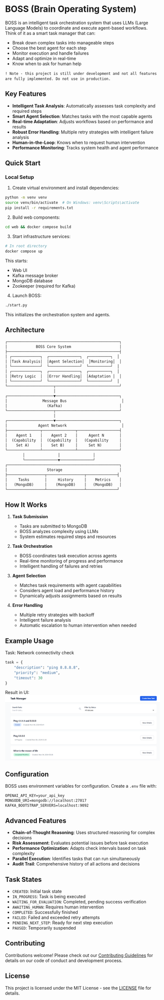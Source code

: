 # BOSS (Brain Operating System)

BOSS is an intelligent task orchestration system that uses LLMs (Large Language Models) to coordinate and execute agent-based workflows. Think of it as a smart task manager that can:
- Break down complex tasks into manageable steps
- Choose the best agent for each step
- Monitor execution and handle failures
- Adapt and optimize in real-time
- Know when to ask for human help

`
! Note - this project is still under development and not all features are fully implemented. Do not use in production.
`

## Key Features

- **Intelligent Task Analysis**: Automatically assesses task complexity and required steps
- **Smart Agent Selection**: Matches tasks with the most capable agents
- **Real-time Adaptation**: Adjusts workflows based on performance and results
- **Robust Error Handling**: Multiple retry strategies with intelligent failure analysis
- **Human-in-the-Loop**: Knows when to request human intervention
- **Performance Monitoring**: Tracks system health and agent performance

## Quick Start

### Local Setup

1. Create virtual environment and install dependencies:
```bash
python -m venv venv
source venv/bin/activate  # On Windows: venv\Scripts\activate
pip install -r requirements.txt
```

2. Build web components:
```bash
cd web && docker compose build
```

3. Start infrastructure services:
```bash
# In root directory
docker compose up
```
This starts:
- Web UI
- Kafka message broker
- MongoDB database
- Zookeeper (required for Kafka)

4. Launch BOSS:
```bash
./start.py
```
This initializes the orchestration system and agents.

## Architecture

```
┌───────────────────────────────────────────────────┐
│             BOSS Core System                      │
├───────────────────────────────────────────────────┤
│ ┌─────────────┐  ┌──────────────┐  ┌──────────┐  │
│ │Task Analysis│  │Agent Selection│  │Monitoring│  │
│ └─────────────┘  └──────────────┘  └──────────┘  │
│ ┌─────────────┐  ┌──────────────┐  ┌──────────┐  │
│ │Retry Logic  │  │Error Handling│  │Adaptation │  │
│ └─────────────┘  └──────────────┘  └──────────┘  │
└─────────────────────┬─────────────────────────────┘
                      │
┌─────────────────────▼─────────────────────────────┐
│                Message Bus                         │
│                  (Kafka)                          │
└─────────────────────┬─────────────────────────────┘
                      │
┌─────────────────────▼─────────────────────────────┐
│              Agent Network                         │
├───────────────┬───────────────┬───────────────────┤
│    Agent 1    │    Agent 2    │     Agent N       │
│  (Capability  │  (Capability  │   (Capability     │
│    Set A)     │    Set B)     │     Set N)        │
└───────────────┴───────────────┴───────────────────┘
        │               │               │
        └───────────────▼───────────────┘
┌───────────────────────────────────────────────────┐
│                  Storage                          │
├─────────────────┬─────────────────┬──────────────┤
│     Tasks       │     History     │    Metrics    │
│   (MongoDB)     │    (MongoDB)    │   (MongoDB)   │
└─────────────────┴─────────────────┴──────────────┘
```

## How It Works

1. **Task Submission**
   - Tasks are submitted to MongoDB
   - BOSS analyzes complexity using LLMs
   - System estimates required steps and resources

2. **Task Orchestration**
   - BOSS coordinates task execution across agents
   - Real-time monitoring of progress and performance
   - Intelligent handling of failures and retries

3. **Agent Selection**
   - Matches task requirements with agent capabilities
   - Considers agent load and performance history
   - Dynamically adjusts assignments based on results

4. **Error Handling**
   - Multiple retry strategies with backoff
   - Intelligent failure analysis
   - Automatic escalation to human intervention when needed

## Example Usage

Task: Network connectivity check
```python
task = {
    "description": "ping 8.8.8.8",
    "priority": "medium",
    "timeout": 30
}
```

Result in UI:
![Network Ping Example](imgs/ping_agent.png)

## Configuration

BOSS uses environment variables for configuration. Create a `.env` file with:

```env
OPENAI_API_KEY=your_api_key
MONGODB_URI=mongodb://localhost:27017
KAFKA_BOOTSTRAP_SERVERS=localhost:9092
```

## Advanced Features

- **Chain-of-Thought Reasoning**: Uses structured reasoning for complex decisions
- **Risk Assessment**: Evaluates potential issues before task execution
- **Performance Optimization**: Adapts check intervals based on task complexity
- **Parallel Execution**: Identifies tasks that can run simultaneously
- **Audit Trail**: Comprehensive history of all actions and decisions

## Task States

- `CREATED`: Initial task state
- `IN_PROGRESS`: Task is being executed
- `WAITING_FOR_EVALUATION`: Completed, pending success verification
- `AWAITING_HUMAN`: Requires human intervention
- `COMPLETED`: Successfully finished
- `FAILED`: Failed and exceeded retry attempts
- `PENDING_NEXT_STEP`: Ready for next step execution
- `PAUSED`: Temporarily suspended

## Contributing

Contributions welcome! Please check out our [Contributing Guidelines](CONTRIBUTING.md) for details on our code of conduct and development process.

## License

This project is licensed under the MIT License - see the [LICENSE](LICENSE) file for details.